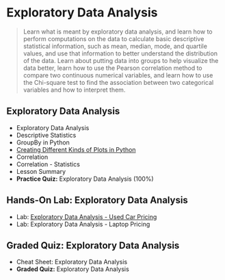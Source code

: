 # Exploratory Data Analysis
> Learn what is meant by exploratory data analysis, and learn how to perform computations on the data to calculate basic descriptive statistical information, such as mean, median, mode, and quartile values, and use that information to better understand the distribution of the data. Learn about putting data into groups to help visualize the data better, learn how to use the Pearson correlation method to compare two continuous numerical variables, and learn how to use the Chi-square test to find the association between two categorical variables and how to interpret them.
## Exploratory Data Analysis
- Exploratory Data Analysis
- Descriptive Statistics
- GroupBy in Python
- [Creating Different Kinds of Plots in Python](https://github.com/KailaniBailey/IBM-Data-Science-Professional-Certificate/blob/main/07.%20Data%20Analysis%20with%20Python/Week%203%3A%20Exploratory%20Data%20Analysis/data-visualization-commands-in-python.pdf)
- Correlation
- Correlation - Statistics
- Lesson Summary
- **Practice Quiz:** Exploratory Data Analysis (100%)
## Hands-On Lab: Exploratory Data Analysis
- Lab: [Exploratory Data Analysis - Used Car Pricing](https://github.com/KailaniBailey/IBM-Data-Science-Professional-Certificate/blob/main/07.%20Data%20Analysis%20with%20Python/Week%203%3A%20Exploratory%20Data%20Analysis/data-visualization-commands-in-python.pdf)
- Lab: Exploratory Data Analysis - Laptop Pricing
## Graded Quiz: Exploratory Data Analysis
- Cheat Sheet: Exploratory Data Analysis
- **Graded Quiz:** Exploratory Data Analysis
